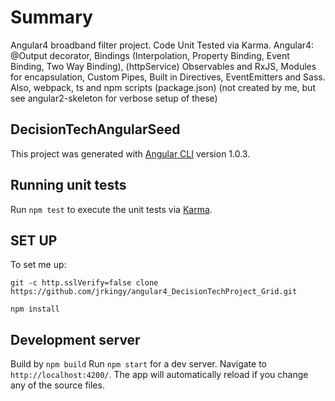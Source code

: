 # Summary

Angular4 broadband filter project.
Code Unit Tested via Karma.
Angular4: @Output decorator, Bindings (Interpolation, Property Binding, Event Binding, Two Way Binding), (httpService) Observables and RxJS, Modules for encapsulation, Custom Pipes, Built in Directives, EventEmitters and Sass.
Also, webpack, ts and npm scripts (package.json) (not created by me, but see angular2-skeleton for verbose setup of these)

## DecisionTechAngularSeed

This project was generated with [Angular CLI](https://github.com/angular/angular-cli) version 1.0.3.





## Running unit tests

Run `npm test` to execute the unit tests via [Karma](https://karma-runner.github.io).






## SET UP

To set me up:

`git -c http.sslVerify=false clone https://github.com/jrkingy/angular4_DecisionTechProject_Grid.git`

`npm install`


## Development server

Build by `npm build`
Run `npm start` for a dev server. Navigate to `http://localhost:4200/`. The app will automatically reload if you change any of the source files.
